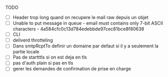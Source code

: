TODO
- [ ] Header trop long quand on recupere le mail raw depuis un objet
- [ ] Unable to put message in queue - email must contains only 7-bit ASCII characters - 4a584cfc0c13d784edebbde97cec81bce8f80638 
- [ ] CLI
- [ ] deliverd throtteling
- [ ] Dans smtpRcptTo definir un domaine par defaut si il y a seulement la partie locale
- [ ] Pas de startttls si on est deja en tls
- [ ] pas d'auth plain si pas en tls
- [ ] gerer les demandes de confirmation de prise en charge